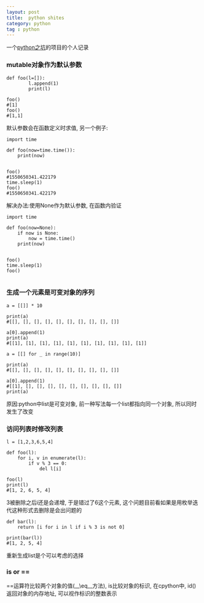 ```yaml
---
layout: post
title:  python shites
category: python
tag : python
--- 
```


一个[python之坑](https://github.com/satwikkansal/wtfpython/)的项目的个人记录

### mutable对象作为默认参数

```
def foo(l=[]):
		l.append(1)
		print(l)

foo()
#[1]
foo()
#[1,1]
```

默认参数会在函数定义时求值, 另一个例子:  

```
import time

def foo(now=time.time()):
	print(now)


foo()
#1550650341.422179
time.sleep(1)
foo()
#1550650341.422179

```

解决办法:使用None作为默认参数, 在函数内验证  

```
import time

def foo(now=None):
	if now is None:
		now = time.time()
	print(now)


foo()
time.sleep(1)
foo()
	
```

### 生成一个元素是可变对象的序列

```
a = [[]] * 10

print(a)
#[[], [], [], [], [], [], [], [], [], []]

a[0].append(1)
print(a)
#[[1], [1], [1], [1], [1], [1], [1], [1], [1], [1]]

```

```
a = [[] for _ in range(10)]

print(a)
#[[], [], [], [], [], [], [], [], [], []]

a[0].append(1)
#[[1], [], [], [], [], [], [], [], [], []]
print(a)
```

原因:python中list是可变对象, 前一种写法每一个list都指向同一个对象, 所以同时发生了改变  


### 访问列表时修改列表 

```
l = [1,2,3,6,5,4]

def foo(l):
	for i, v in enumerate(l):
		if v % 3 == 0:
			del l[i]

foo(l)
print(l)
#[1, 2, 6, 5, 4]
```

3被删除之后i还是会递增, 于是错过了6这个元素, 这个问题目前看如果是用枚举迭代这种形式去删除是会出问题的  

```
def bar(l):
	return [i for i in l if i % 3 is not 0]

print(bar(l))
#[1, 2, 5, 4]
```

重新生成list是个可以考虑的选择   

### is or == 

==运算符比较两个对象的值(_\_\eq__方法), is比较对象的标识, 在cpython中, id()返回对象的内存地址, 可以视作标识的整数表示  	



